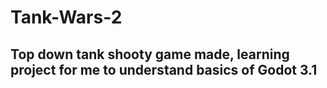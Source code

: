 # Tank-Wars-2

## Top down tank shooty game made, learning project for me to understand basics of Godot 3.1
